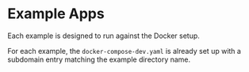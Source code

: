 # Example Apps

Each example is designed to run against the Docker setup.

For each example, the `docker-compose-dev.yaml` is already set up with a subdomain entry matching the example directory name.
